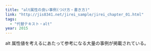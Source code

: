```yaml
---
title: "alt属性の良い事例(つけ方・書き方)"
link: "http://jis8341.net/jirei_sample/jirei_chapter_01.html"
tags:
  - "代替テキスト・alt"
year: 2015
---
```


alt 属性値を考えるにあたって参考になる大量の事例が掲載されている。
